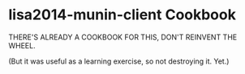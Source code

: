 lisa2014-munin-client Cookbook
==============================

THERE'S ALREADY A COOKBOOK FOR THIS, DON'T REINVENT THE WHEEL.

(But it was useful as a learning exercise, so not destroying it. Yet.)



